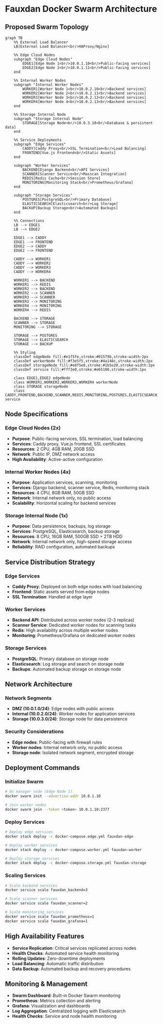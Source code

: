 # Fauxdan Docker Swarm Architecture

## Proposed Swarm Topology

```mermaid
graph TB
    %% External Load Balancer
    LB[External Load Balancer<br/>HAProxy/Nginx]
    
    %% Edge Cloud Nodes
    subgraph "Edge Cloud Nodes"
        EDGE1[Edge Node 1<br/>10.0.1.10<br/>Public-facing services]
        EDGE2[Edge Node 2<br/>10.0.1.11<br/>Public-facing services]
    end
    
    %% Internal Worker Nodes
    subgraph "Internal Worker Nodes"
        WORKER1[Worker Node 1<br/>10.0.2.10<br/>Backend services]
        WORKER2[Worker Node 2<br/>10.0.2.11<br/>Backend services]
        WORKER3[Worker Node 3<br/>10.0.2.12<br/>Backend services]
        WORKER4[Worker Node 4<br/>10.0.2.13<br/>Backend services]
    end
    
    %% Storage Internal Node
    subgraph "Storage Internal Node"
        STORAGE[Storage Node<br/>10.0.3.10<br/>Database & persistent data]
    end
    
    %% Service Deployments
    subgraph "Edge Services"
        CADDY[Caddy Proxy<br/>SSL Termination<br/>Load Balancing]
        FRONTEND[Vue.js Frontend<br/>Static Assets]
    end
    
    subgraph "Worker Services"
        BACKEND[Django Backend<br/>API Services]
        SCANNER[Scanner Service<br/>Masscan Integration]
        REDIS[Redis Cache<br/>Session Store]
        MONITORING[Monitoring Stack<br/>Prometheus/Grafana]
    end
    
    subgraph "Storage Services"
        POSTGRES[PostgreSQL<br/>Primary Database]
        ELASTICSEARCH[Elasticsearch<br/>Log Storage]
        BACKUP[Backup Storage<br/>Automated Backups]
    end
    
    %% Connections
    LB --> EDGE1
    LB --> EDGE2
    
    EDGE1 --> CADDY
    EDGE1 --> FRONTEND
    EDGE2 --> CADDY
    EDGE2 --> FRONTEND
    
    CADDY --> WORKER1
    CADDY --> WORKER2
    CADDY --> WORKER3
    CADDY --> WORKER4
    
    WORKER1 --> BACKEND
    WORKER1 --> REDIS
    WORKER2 --> BACKEND
    WORKER2 --> SCANNER
    WORKER3 --> SCANNER
    WORKER3 --> MONITORING
    WORKER4 --> MONITORING
    WORKER4 --> REDIS
    
    BACKEND --> STORAGE
    SCANNER --> STORAGE
    MONITORING --> STORAGE
    
    STORAGE --> POSTGRES
    STORAGE --> ELASTICSEARCH
    STORAGE --> BACKUP
    
    %% Styling
    classDef edgeNode fill:#e1f5fe,stroke:#01579b,stroke-width:2px
    classDef workerNode fill:#f3e5f5,stroke:#4a148c,stroke-width:2px
    classDef storageNode fill:#e8f5e8,stroke:#1b5e20,stroke-width:2px
    classDef service fill:#fff3e0,stroke:#e65100,stroke-width:1px
    
    class EDGE1,EDGE2 edgeNode
    class WORKER1,WORKER2,WORKER3,WORKER4 workerNode
    class STORAGE storageNode
    class CADDY,FRONTEND,BACKEND,SCANNER,REDIS,MONITORING,POSTGRES,ELASTICSEARCH,BACKUP service
```

## Node Specifications

### Edge Cloud Nodes (2x)
- **Purpose**: Public-facing services, SSL termination, load balancing
- **Services**: Caddy proxy, Vue.js frontend, SSL certificates
- **Resources**: 2 CPU, 4GB RAM, 20GB SSD
- **Network**: Public IP, DMZ network access
- **High Availability**: Active-active configuration

### Internal Worker Nodes (4x)
- **Purpose**: Application services, scanning, monitoring
- **Services**: Django backend, scanner service, Redis, monitoring stack
- **Resources**: 4 CPU, 8GB RAM, 50GB SSD
- **Network**: Internal network only, no public access
- **Scalability**: Horizontal scaling for backend services

### Storage Internal Node (1x)
- **Purpose**: Data persistence, backups, log storage
- **Services**: PostgreSQL, Elasticsearch, backup storage
- **Resources**: 8 CPU, 16GB RAM, 500GB SSD + 2TB HDD
- **Network**: Internal network only, high-speed storage access
- **Reliability**: RAID configuration, automated backups

## Service Distribution Strategy

### Edge Services
- **Caddy Proxy**: Deployed on both edge nodes with load balancing
- **Frontend**: Static assets served from edge nodes
- **SSL Termination**: Handled at edge layer

### Worker Services
- **Backend API**: Distributed across worker nodes (2-3 replicas)
- **Scanner Service**: Dedicated worker nodes for scanning tasks
- **Redis**: High availability across multiple worker nodes
- **Monitoring**: Prometheus/Grafana on dedicated worker nodes

### Storage Services
- **PostgreSQL**: Primary database on storage node
- **Elasticsearch**: Log storage and search on storage node
- **Backups**: Automated backup storage on storage node

## Network Architecture

### Network Segments
- **DMZ (10.0.1.0/24)**: Edge nodes with public access
- **Internal (10.0.2.0/24)**: Worker nodes for application services
- **Storage (10.0.3.0/24)**: Storage node for data persistence

### Security Considerations
- **Edge nodes**: Public-facing with firewall rules
- **Worker nodes**: Internal network only, no public access
- **Storage node**: Isolated network segment, encrypted storage

## Deployment Commands

### Initialize Swarm
```bash
# On manager node (Edge Node 1)
docker swarm init --advertise-addr 10.0.1.10

# Join worker nodes
docker swarm join --token <token> 10.0.1.10:2377
```

### Deploy Services
```bash
# Deploy edge services
docker stack deploy -c docker-compose.edge.yml fauxdan-edge

# Deploy worker services
docker stack deploy -c docker-compose.worker.yml fauxdan-worker

# Deploy storage services
docker stack deploy -c docker-compose.storage.yml fauxdan-storage
```

### Scaling Services
```bash
# Scale backend services
docker service scale fauxdan_backend=3

# Scale scanner services
docker service scale fauxdan_scanner=2

# Scale monitoring services
docker service scale fauxdan_prometheus=1
docker service scale fauxdan_grafana=1
```

## High Availability Features

- **Service Replication**: Critical services replicated across nodes
- **Health Checks**: Automated service health monitoring
- **Rolling Updates**: Zero-downtime deployments
- **Load Balancing**: Automatic traffic distribution
- **Data Backup**: Automated backup and recovery procedures

## Monitoring & Management

- **Swarm Dashboard**: Built-in Docker Swarm monitoring
- **Prometheus**: Metrics collection and alerting
- **Grafana**: Visualization and dashboards
- **Log Aggregation**: Centralized logging with Elasticsearch
- **Health Checks**: Service and node health monitoring
